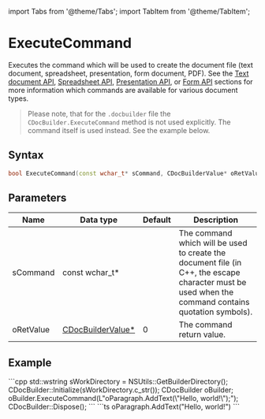 import Tabs from '@theme/Tabs';
import TabItem from '@theme/TabItem';

# ExecuteCommand

Executes the command which will be used to create the document file (text document, spreadsheet, presentation, form document, PDF). See the [Text document API](../../../../office-api/usage-api/text-document-api/text-document-api.md), [Spreadsheet API](../../../../office-api/usage-api/spreadsheet-api/spreadsheet-api.md), [Presentation API](../../../../office-api/usage-api/presentation-api/presentation-api.md), or [Form API](../../../../office-api/usage-api/form-api/form-api.md) sections for more information which commands are available for various document types.

> Please note, that for the `.docbuilder` file the `CDocBuilder.ExecuteCommand` method is not used explicitly. The command itself is used instead. See the example below.

## Syntax

```cpp
bool ExecuteCommand(const wchar_t* sCommand, CDocBuilderValue* oRetValue = 0);
```

## Parameters

| **Name**  | **Data type**                                                | **Default** | **Description**                                                                                                                                     |
| --------- | ------------------------------------------------------------ | ----------- | --------------------------------------------------------------------------------------------------------------------------------------------------- |
| sCommand  | const wchar_t*                                               |             | The command which will be used to create the document file (in C++, the escape character must be used when the command contains quotation symbols). |
| oRetValue | [CDocBuilderValue*](../CDocBuilderValue/CDocBuilderValue.md) | 0           | The command return value.                                                                                                                           |

## Example

<Tabs>
    <TabItem value="cpp" label="C++">
        ```cpp
        std::wstring sWorkDirectory = NSUtils::GetBuilderDirectory();
        CDocBuilder::Initialize(sWorkDirectory.c_str());
        CDocBuilder oBuilder;
        oBuilder.ExecuteCommand(L"oParagraph.AddText(\"Hello, world!\");");
        CDocBuilder::Dispose();
        ```
    </TabItem>
    <TabItem value="builder" label=".docbuilder">
        ```ts
        oParagraph.AddText("Hello, world!")
        ```
    </TabItem>
</Tabs>
